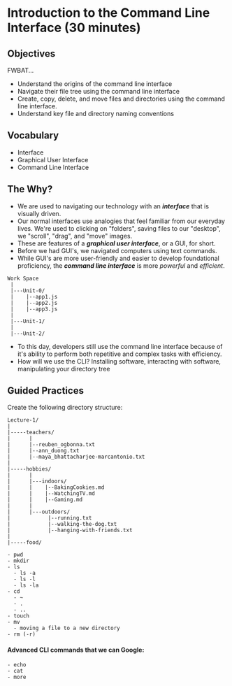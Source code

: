 # Introduction to the Command Line Interface (30 minutes)

## Objectives
FWBAT...
- Understand the origins of the command line interface
- Navigate their file tree using the command line interface
- Create, copy, delete, and move files and directories using the command line interface.
- Understand key file and directory naming conventions

## Vocabulary
* Interface
* Graphical User Interface
* Command Line Interface

## The Why?
* We are used to navigating our technology with an **_interface_** that is visually driven.
* Our normal interfaces use analogies that feel familiar from our everyday lives. We're used to clicking on "folders", saving files to our "desktop", we "scroll", "drag", and "move" images.
* These are features of a **_graphical user interface_**, or a GUI, for short.
* Before we had GUI's, we navigated computers using text commands.
* While GUI's are more user-friendly and easier to develop foundational proficiency, the **_command line interface_** is more _powerful_ and _efficient_.

```
Work Space
 |
 |---Unit-0/
 |    |--app1.js
 |    |--app2.js
 |    |--app3.js
 |
 |---Unit-1/
 |
 |---Unit-2/
```

* To this day, developers still use the command line interface because of it's ability to perform both repetitive and complex tasks with efficiency.
* How will we use the CLI? Installing software, interacting with software, manipulating your directory tree


## Guided Practices
Create the following directory structure:
   ```
   Lecture-1/
   |
   |-----teachers/
   |      |
   |      |--reuben_ogbonna.txt
   |      |--ann_duong.txt
   |      |--maya_bhattacharjee-marcantonio.txt
   |
   |-----hobbies/
   |      |
   |      |---indoors/
   |      |    |--BakingCookies.md
   |      |    |--WatchingTV.md
   |      |    |--Gaming.md
   |      |
   |      |---outdoors/
   |            |--running.txt
   |            |--walking-the-dog.txt
   |            |--hanging-with-friends.txt
   |
   |-----food/            
   ```

    - pwd
    - mkdir
    - ls
      - ls -a
      - ls -l
      - ls -la
    - cd
      - ~
      - .
      - ..
    - touch
    - mv
      - moving a file to a new directory
    - rm (-r)

  #### Advanced CLI commands that we can Google:

    - echo
    - cat
    - more
